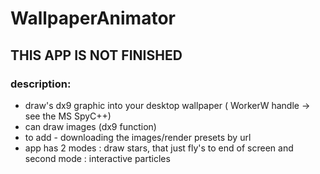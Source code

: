 # WallpaperAnimator
## THIS APP IS NOT FINISHED<br/>
### description:<br/>
* draw's dx9 graphic into your desktop wallpaper ( WorkerW handle -> see the MS SpyC++)<br/>
* can draw images (dx9 function)<br/>
* to add -  downloading the images/render presets by url<br/>
* app has 2 modes :  draw stars, that just fly's to end of screen and second mode : interactive particles
